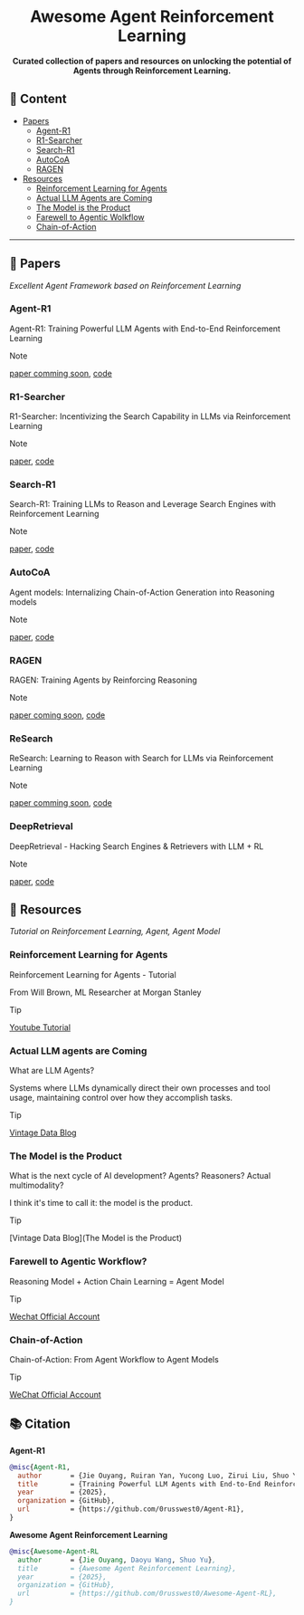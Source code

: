 <h1 align="center">Awesome Agent Reinforcement Learning </h1>

<p align="center">
    <b> Curated collection of papers and resources on unlocking the potential of Agents through Reinforcement Learning. </b>
</p>


## 📖 Content

- [Papers](#papers)
  - [Agent-R1](#agent-r1)
  - [R1-Searcher](#r1-searcher)
  - [Search-R1](#search-r1)
  - [AutoCoA](#autocoa)
  - [RAGEN](#ragen)
- [Resources](#resources)
  - [Reinforcement Learning for Agents](#reinforcement-learning-for-agents)
  - [Actual LLM Agents are Coming](#actual-llm-agents-are-coming)
  - [The Model is the Product](#the-model-is-the-product)
  - [Farewell to Agentic Wolkflow](#farewell-to-agentic-workflow)
  - [Chain-of-Action](#chain-of-action)

---



## 📄 Papers

*Excellent Agent Framework based on Reinforcement Learning*

### Agent-R1

Agent-R1: Training Powerful LLM Agents with End-to-End Reinforcement Learning

> [!NOTE]
>
> [paper comming soon](), [code](https://github.com/0russwest0/Agent-R1)

### R1-Searcher

R1-Searcher: Incentivizing the Search Capability in LLMs via Reinforcement Learning

> [!NOTE]
>
> [paper](https://arxiv.org/abs/2503.05592), [code](https://github.com/RUCAIBox/R1-Searcher)

### Search-R1

Search-R1: Training LLMs to Reason and Leverage Search Engines with Reinforcement Learning

> [!NOTE]
>
> [paper](https://arxiv.org/abs/2503.09516), [code](https://github.com/PeterGriffinJin/Search-R1)

### AutoCoA

Agent models: Internalizing Chain-of-Action Generation into Reasoning models

> [!NOTE]
>
> [paper](https://arxiv.org/abs/2503.06580), [code](https://github.com/ADaM-BJTU/AutoCoA)

### RAGEN

RAGEN: Training Agents by Reinforcing Reasoning

> [!NOTE]
>
> [paper coming soon](), [code](https://github.com/ZihanWang314/RAGEN)

### ReSearch

ReSearch: Learning to Reason with Search for LLMs via Reinforcement Learning

> [!NOTE]
>
> [paper comming soon](), [code](https://github.com/Agent-RL/ReSearch)

### DeepRetrieval

DeepRetrieval - Hacking Search Engines & Retrievers with LLM + RL

> [!NOTE]
>
> [paper](https://arxiv.org/abs/2503.00223), [code](https://github.com/pat-jj/DeepRetrieval)



## 🎁 Resources

*Tutorial on Reinforcement Learning, Agent, Agent Model*

### Reinforcement Learning for Agents

Reinforcement Learning for Agents - Tutorial

From Will Brown, ML Researcher at Morgan Stanley

> [!TIP]
>
> [Youtube Tutorial](https://www.youtube.com/watch?v=JIsgyk0Paic)

### Actual LLM agents are Coming

What are LLM Agents?

Systems where LLMs dynamically direct their own processes and tool usage, maintaining control over how they accomplish tasks.

> [!TIP]
>
> [Vintage Data Blog](https://vintagedata.org/blog/posts/designing-llm-agents)

### The Model is the Product

What is the next cycle of AI development? Agents? Reasoners? Actual multimodality?

I think it's time to call it: the model is the product.

> [!TIP]
>
> [Vintage Data Blog](The Model is the Product)

### Farewell to Agentic Workflow?

Reasoning Model + Action Chain Learning = Agent Model

> [!TIP]
>
> [Wechat Official Account](https://mp.weixin.qq.com/s/dDtFp4yaZuGYAvcP7qkD7w)

### Chain-of-Action

Chain-of-Action: From Agent Workflow to Agent Models

> [!TIP]
>
> [WeChat Official Account](https://mp.weixin.qq.com/s/aAW7gD_5gQ_DyhRLCfMjDw)



## 📚 Citation

**Agent-R1**

```bibtex
@misc{Agent-R1,
  author       = {Jie Ouyang, Ruiran Yan, Yucong Luo, Zirui Liu, Shuo Yu},
  title        = {Training Powerful LLM Agents with End-to-End Reinforcement Learning},
  year         = {2025},
  organization = {GitHub},
  url          = {https://github.com/0russwest0/Agent-R1},
}
```

**Awesome Agent Reinforcement Learning**

```bibtex
@misc{Awesome-Agent-RL
  author       = {Jie Ouyang, Daoyu Wang, Shuo Yu},
  title        = {Awesome Agent Reinforcement Learning},
  year         = {2025},
  organization = {GitHub},
  url          = {https://github.com/0russwest0/Awesome-Agent-RL},
}
```

